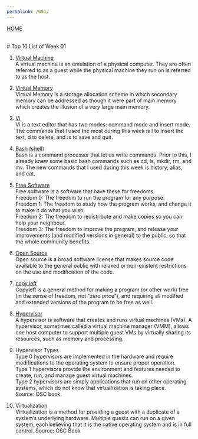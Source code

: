 ```yaml
---
permalink: /W01/
---
```

[HOME](../)

<br>
# Top 10 List of Week 01

1. [Virtual Machine](https://www.ibm.com/cloud/learn/virtual-machines)<br>
A virtual machine is an emulation of a physical computer. They are often referred to as a guest while the physical machine they run on is referred to as the host.

2. [Virtual Memory](https://www.geeksforgeeks.org/virtual-memory-in-operating-system/)<br>
Virtual Memory is a storage allocation scheme in which secondary memory can be addressed as though it were part of main memory
which creates the illusion of a very large main memory.

3. [Vi](https://www.cs.colostate.edu/helpdocs/vi.html)<br>
Vi is a text editor that has two modes: command mode and insert mode. The commands that I used the most during this week is I to insert the text, d to delete, 
and :x to save and quit.

4. [Bash (shell)](https://www.mediacollege.com/linux/command/shell-command.html)<br>
Bash is a command processor that let us write commands. Prior to this, I already knew some basic bash commands
such as cd, ls, mkdir, rm, and mv. The new commands that I used during this week is history, alias, and cat.

5. [Free Software](https://en.wikipedia.org/wiki/Free_software)<br>
Free software is a software that have these for freedoms.<br>
Freedom 0: The freedom to run the program for any purpose.<br>
Freedom 1: The freedom to study how the program works, and change it to make it do what you wish.<br>
Freedom 2: The freedom to redistribute and make copies so you can help your neighbour.<br>
Freedom 3: The freedom to improve the program, and release your improvements (and modified versions in general) to the public, so that the whole community benefits.

6. [Open Source](https://en.wikipedia.org/wiki/Open-source_software)<br>
Open source is a broad software license that makes source code available to the general public with relaxed or non-existent restrictions on the use and modification of the code.

7. [copy left](https://www.gnu.org/licenses/copyleft.en.html)<br>
Copyleft is a general method for making a program (or other work) free (in the sense of freedom, not “zero price”), and requiring all modified and extended versions of the program to be free as well.

8. [Hypervisor](https://www.redhat.com/en/topics/virtualization/what-is-a-hypervisor)<br>
A hypervisor is software that creates and runs virtual machines (VMs). A hypervisor, sometimes called a virtual machine manager (VMM), allows one host computer to support multiple guest VMs by virtually sharing its resources, such as memory and processing.

9. Hypervisor Types<br>
Type 0 hypervisors are implemented in the hardware and require
modifications to the operating system to ensure proper operation.<br>
Type 1 hypervisors provide the environment and features needed to create, run, and manage guest virtual machines.<br>
Type 2 hypervisors are simply applications that run on other operating
systems, which do not know that virtualization is taking place.<br>
Source: OSC book.


10. Virtualization<br>
Virtualization is a method for providing a guest with a duplicate of a
system’s underlying hardware. Multiple guests can run on a given system,
each believing that it is the native operating system and is in full control. Source: OSC Book
